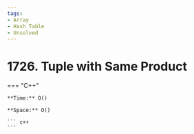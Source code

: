 ```yaml
---
tags:
- Array
- Hash Table
- Unsolved
---
```



# 1726. Tuple with Same Product

=== "C++"

    **Time:** O()

    **Space:** O()

    ``` c++
    ```
